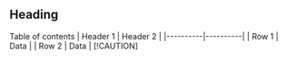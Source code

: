  ## Heading
<a> Table of contents<a/>
| Header 1 | Header 2 |
|----------|----------|
| Row 1    | Data     |
| Row 2    | Data     |
[!CAUTION]
